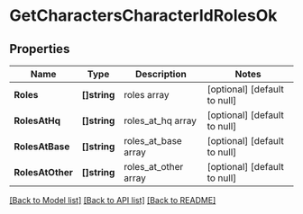 # GetCharactersCharacterIdRolesOk

## Properties
Name | Type | Description | Notes
------------ | ------------- | ------------- | -------------
**Roles** | **[]string** | roles array | [optional] [default to null]
**RolesAtHq** | **[]string** | roles_at_hq array | [optional] [default to null]
**RolesAtBase** | **[]string** | roles_at_base array | [optional] [default to null]
**RolesAtOther** | **[]string** | roles_at_other array | [optional] [default to null]

[[Back to Model list]](../README.md#documentation-for-models) [[Back to API list]](../README.md#documentation-for-api-endpoints) [[Back to README]](../README.md)


